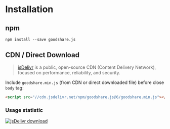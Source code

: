 # Installation

## npm

```console
npm install --save goodshare.js
```

## CDN / Direct Download

> [jsDelivr](https://www.jsdelivr.com) is a public, open-source CDN (Content Delivery Network), focused on performance, reliability, and security.

Include `goodshare.min.js` (from CDN or direct downloaded file) before close `body` tag:

``` html
<script src="//cdn.jsdelivr.net/npm/goodshare.js@6/goodshare.min.js"></script>
```

### Usage statistic

<a href="https://www.jsdelivr.com/package/npm/goodshare.js" target="_blank">
    <img src="https://data.jsdelivr.com/v1/package/npm/goodshare.js/badge?style=rounded" alt="jsDelivr download"/>
</a>
